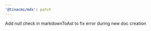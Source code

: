 ```yaml
---
'@tinacms/mdx': patch
---
```


Add null check in markdownToAst to fix error during new doc creation
